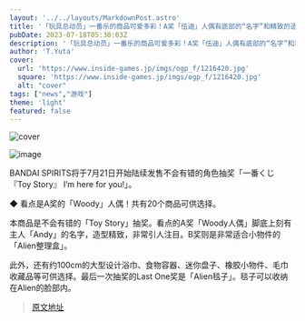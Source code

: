 ```yaml
---
layout: '../../layouts/MarkdownPost.astro'
title: '「玩具总动员」一番乐的商品可爱多彩！A奖「伍迪」人偶有底部的“名字”和精致的造型'
pubDate: 2023-07-18T05:30:03Z
description: '「玩具总动员」一番乐的商品可爱多彩！A奖「伍迪」人偶有底部的“名字”和精致的造型'
author: 'T.Yuta'
cover:
  url: 'https://www.inside-games.jp/imgs/ogp_f/1216420.jpg'
  square: 'https://www.inside-games.jp/imgs/ogp_f/1216420.jpg'
  alt: "cover"
tags: ["news","游戏"]
theme: 'light'
featured: false
---
```


![cover](https://www.inside-games.jp/imgs/ogp_f/1216420.jpg)

![image](https://www.inside-games.jp/imgs/zoom/1216420.jpg)

BANDAI SPIRITS将于7月21日开始陆续发售不会有错的角色抽奖「一番くじ 『Toy Story』 I’m here for you!」。

◆ 看点是A奖的「Woody」人偶！共有20个商品可供选择。

本商品是不会有错的「Toy Story」抽奖。看点的A奖「Woody人偶」脚底上刻有主人「Andy」的名字，造型精致，非常引人注目。B奖则是非常适合小物件的「Alien整理盒」。

此外，还有约100cm的大型设计浴巾、食物容器、迷你盘子、橡胶小物件、毛巾收藏品等可供选择。最后一次抽奖的Last One奖是「Alien毯子」。毯子可以收纳在Alien的脸部内。

>[原文地址](https://www.inside-games.jp/article/2023/07/18/147252.html)  